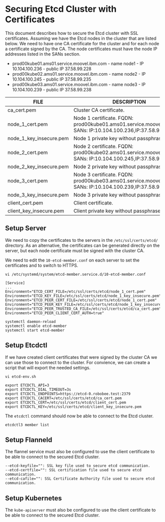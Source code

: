 # Securing Etcd Cluster with Certificates

This document describes how to secure the Etcd cluster with SSL certificates.
Assuming we have the Etcd nodes in the cluster that are listed below.
We need to have one CA certificate for the cluster and for each node a
certificate signed by the CA. The node certificates must have the node IP 
addresses listed in the SANs section.

* prod00kube01.ams01.service.moovel.ibm.com - name node1 - IP 10.104.100.236 - public IP 37.58.99.228
* prod00kube02.ams01.service.moovel.ibm.com - name node2 - IP 10.104.100.245 - public IP 37.58.99.235
* prod00kube03.ams01.service.moovel.ibm.com - name node3 - IP 10.104.100.239 - public IP 37.58.99.238

FILE | DESCRIPTION | 
--- | --- |
ca_cert.pem | Cluster CA certificate. |
node_1_cert.pem | Node 1 certificate. FQDN: prod00kube01.ams01.service.moovel.ibm.com; SANs: IP:10.104.100.236,IP:37.58.99.228 |
node_1_key_insecure.pem | Node 1 private key without passphrase. |
node_2_cert.pem | Node 2 certificate. FQDN: prod00kube02.ams01.service.moovel.ibm.com; SANs: IP:10.104.100.245,IP:37.58.99.235 |
node_2_key_insecure.pem | Node 2 private key without passphrase. |
node_3_cert.pem | Node 3 certificate. FQDN: prod00kube03.ams01.service.moovel.ibm.com; SANs: IP:10.104.100.239,IP:37.58.99.238 |
node_3_key_insecure.pem | Node 3 private key without passphrase. |
client_cert.pem | Client certificate.|
client_key_insecure.pem | Client private key without passphrase. |

## Setup Server

We need to copy the certificates to the servers in the `/etc/ssl/certs/etcd/`
directory. As an alternative, the certificates can be generated directly on
the server, but each node certificate must be signed with the cluster CA.

We need to edit the `10-etcd-member.conf` on each server to set the certificates
and to switch to HTTPS.

`vi /etc/systemd/system/etcd-member.service.d/10-etcd-member.conf`

```
[Service]
...
Environment="ETCD_CERT_FILE=/etc/ssl/certs/etcd/node_1_cert.pem"
Environment="ETCD_KEY_FILE=/etc/ssl/certs/etcd/node_1_key_insecure.pem"
Environment="ETCD_PEER_CERT_FILE=/etc/ssl/certs/etcd/node_1_cert.pem"
Environment="ETCD_PEER_KEY_FILE=/etc/ssl/certs/etcd/node_1_key_insecure.pem"
Environment="ETCD_PEER_TRUSTED_CA_FILE=/etc/ssl/certs/etcd/ca_cert.pem"
Environment="ETCD_PEER_CLIENT_CERT_AUTH=true"
```

```
systemctl daemon-reload
systemctl enable etcd-member
systemctl start etcd-member
```

## Setup Etcdctl

If we have created client certificates that were signed by the cluster CA
we can use those to connect to the cluster. For convience, we can create
a script that will export the needed settings.

`vi etcd-env.sh`

```
export ETCDCTL_API=3
export ETCDCTL_DIAL_TIMEOUT=3s
export ETCDCTL_ENDPOINTS=https://etcd-0.robobee.test:2379
export ETCDCTL_CACERT=/etc/ssl/certs/etcd/ca_cert.pem
export ETCDCTL_CERT=/etc/ssl/certs/etcd/client_cert.pem
export ETCDCTL_KEY=/etc/ssl/certs/etcd/client_key_insecure.pem
```

The `etcdctl` command should now be able to connect to the Etcd cluster.

```
etcdctl3 member list
```

## Setup Flanneld

The flannel service must also be configured to use the client certificate
to be able to connect to the secured Etcd cluster.

```
--etcd-keyfile="": SSL key file used to secure etcd communication.
--etcd-certfile="": SSL certification file used to secure etcd communication.
--etcd-cafile="": SSL Certificate Authority file used to secure etcd communication.
```

## Setup Kubernetes

The `kube-apiserver` must also be configured to use the client certificate
to be able to connect to the secured Etcd cluster.
